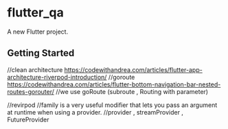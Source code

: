# flutter_qa

A new Flutter project.

## Getting Started



//clean architecture
https://codewithandrea.com/articles/flutter-app-architecture-riverpod-introduction/
//goroute
https://codewithandrea.com/articles/flutter-bottom-navigation-bar-nested-routes-gorouter/
//we use goRoute (subroute , Routing with parameter)

//revirpod
//family is a very useful modifier that lets you pass an argument at runtime when using a provider.
  //provider , streamProvider , FutureProvider
